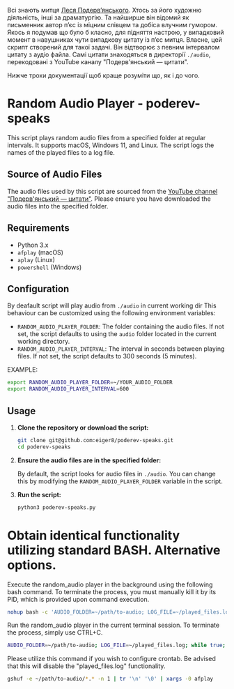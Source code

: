 Всі знають митця [Леся Подервʼянського](https://uk.wikipedia.org/wiki/Лесь_Подерв%27янський). Хтось за його художню діяльність, інші за драматургію. Та найширше він відомий як письменник автор пʼєс із міцним слівцем та добіса влучним гумором. Якось я подумав що було б класно, для підняття настрою, у випадковий момент в навушниках чути випадкову цитату із пʼєс митця. Власне, цей скрипт створений для такої задачі. Він відтворює з певним інтервалом цитату з аудіо файла. Самі цитати знаходяться в директорії `./audio`, перекодовані з YouTube каналу "Подерв'янський — цитати".

Нижче трохи документації щоб краще розуміти що, як і до чого.

# Random Audio Player - poderev-speaks

This script plays random audio files from a specified folder at regular intervals. It supports macOS, Windows 11, and Linux. The script logs the names of the played files to a log file.

## Source of Audio Files

The audio files used by this script are sourced from the [YouTube channel "Подерв'янський — цитати"](https://www.youtube.com/channel/UCz3N3U8VRHOPTkwlFx68jig). Please ensure you have downloaded the audio files into the specified folder.

## Requirements

- Python 3.x
- `afplay` (macOS)
- `aplay` (Linux)
- `powershell` (Windows)

## Configuration
By deafault script will play audio from `./audio` in current working dir
This behaviour can be customized using the following environment variables:

- `RANDOM_AUDIO_PLAYER_FOLDER`: The folder containing the audio files. If not set, the script defaults to using the `audio` folder located in the current working directory.
- `RANDOM_AUDIO_PLAYER_INTERVAL`: The interval in seconds between playing files. If not set, the script defaults to 300 seconds (5 minutes).

EXAMPLE:

```bash
export RANDOM_AUDIO_PLAYER_FOLDER=~/YOUR_AUDIO_FOLDER
export RANDOM_AUDIO_PLAYER_INTERVAL=600
```

## Usage

1. **Clone the repository or download the script:**

    ```bash
    git clone git@github.com:eiger8/poderev-speaks.git
    cd poderev-speaks
    ```

2. **Ensure the audio files are in the specified folder:**

    By default, the script looks for audio files in `./audio`. You can change this by modifying the `RANDOM_AUDIO_PLAYER_FOLDER` variable in the script.

3. **Run the script:**

    ```bash
    python3 poderev-speaks.py
    ```


# Obtain identical functionality utilizing standard BASH. Alternative options.

Execute the random_audio player in the background using the following bash command. To terminate the process, you must manually kill it by its PID, which is provided upon command execution.

```bash
nohup bash -c 'AUDIO_FOLDER=~/path/to-audio; LOG_FILE=~/played_files.log; while true; do file=$(gshuf -e "$AUDIO_FOLDER"/*.* -n 1); echo "$file" >> "$LOG_FILE"; afplay "$file"; sleep 300; done' > /dev/null 2>&1 &
```

Run the random_audio player in the current terminal session. To terminate the process, simply use CTRL+C.

```bash
AUDIO_FOLDER=~/path/to-audio; LOG_FILE=~/played_files.log; while true; do file=$(gshuf -e "$AUDIO_FOLDER"/*.* -n 1); echo "$file" >> "$LOG_FILE"; afplay "$file"; sleep 300; done
```

Please utilize this command if you wish to configure crontab. Be advised that this will disable the "played_files.log" functionality.

```bash
gshuf -e ~/path/to-audio/*.* -n 1 | tr '\n' '\0' | xargs -0 afplay
```